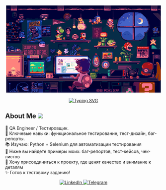 <div align="center">

![Header](https://raw.githubusercontent.com/Zharasqi/Zharas-Talgatuly/main/assets/tenor.gif)

</div>

<p align="center">
  <a href="https://git.io/typing-svg">
    <img src="https://readme-typing-svg.demolab.com?font=Fira+Code&weight=500&size=30&pause=1000&center=true&vCenter=true&width=435&lines=Hi+there+%F0%9F%91%8B%2C+I'm+Zharas;Welcome+to+My+Profile!" alt="Typing SVG" />
  </a>
</p>

## About Me <img src="https://media.giphy.com/media/jTNG3RF6EwbkpD4LZx/giphy.gif" width="30"/>

🧪 QA Engineer / Тестировщик.  
🎯 Ключевые навыки: функциональное тестирование, тест-дизайн, баг-репорты.  
📚 Изучаю: Python + Selenium для автоматизации тестирования  
📁 Ниже вы найдете примеры моих: баг-репортов, тест-кейсов, чек-листов  
🤝 Хочу присоединиться к проекту, где ценят качество и внимание к деталям  
✨ Готов к тестовому заданию!

<p align="center">
  <a href="https://www.linkedin.com/in/zharas-talgatuly-278870210/" target="_blank">
    <img src="https://img.shields.io/badge/LinkedIn-%230A66C2.svg?logo=linkedin&logoColor=white" 
         alt="LinkedIn" style="height:40px;"/>
  </a>
  <a href="https://web.telegram.org/k/#@zharastalgat" target="_blank">
    <img src="https://img.shields.io/badge/Telegram-%2300A3E0.svg?logo=telegram&logoColor=white" 
         alt="Telegram" style="height:40px;"/>
  </a>
</p>

